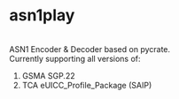 # asn1play
<BR>ASN1 Encoder &amp; Decoder based on pycrate.
<BR>Currently supporting all versions of: 
<ol>
<li>GSMA SGP.22
<li>TCA eUICC_Profile_Package (SAIP)
</ol>
